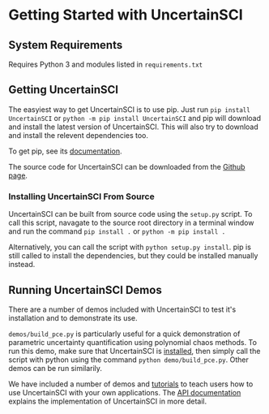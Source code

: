 # Getting Started with UncertainSCI


## System Requirements

Requires Python 3 and modules listed in `requirements.txt`

## Getting UncertainSCI

The easyiest way to get UncertainSCI is to use pip.  Just run `pip install UncertainSCI` or `python -m pip install UncertainSCI` and pip will download and install the latest version of UncertainSCI.  This will also try to download and install the relevent dependencies too.  

To get pip, see its [documentation](https://pip.pypa.io/en/stable/installation/).  

The source code for UncertainSCI can be downloaded from the [Github page](https://github.com/SCIInstitute/UncertainSCI).   

### Installing UncertainSCI From Source 

UncertainSCI can be built from source code using the `setup.py` script.  To call this script, navagate to the source root directory in a terminal window and run the command `pip install .` or `python -m pip install .`  

Alternatively, you can call the script with `python setup.py install`.  pip is still called to install the dependencies, but they could be installed manually instead.

## Running UncertainSCI Demos

There are a number of demos included with UncertainSCI to test it's installation and to demonstrate its use.  

`demos/build_pce.py`  is particularly useful for a quick demonstration of parametric uncertainty quantification using polynomial chaos methods.  To run this demo, make sure that UncertainSCI is [installed](#getting-uncertainsci), then simply call the script with python using the command `python demo/build_pce.py`.  Other demos can be run similarily.  

We have included a number of demos and [tutorials](../tutorials/index.html) to teach users how to use UncertainSCI with your own applications.  The [API documentation](../api_docs/index.html) explains the implementation of UncertainSCI in more detail. 
